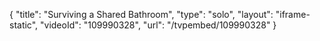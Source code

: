 {
    "title": "Surviving a Shared Bathroom",
    "type": "solo",
    "layout": "iframe-static",
    "videoId": "109990328",
    "url": "\/tvpembed\/109990328"
}